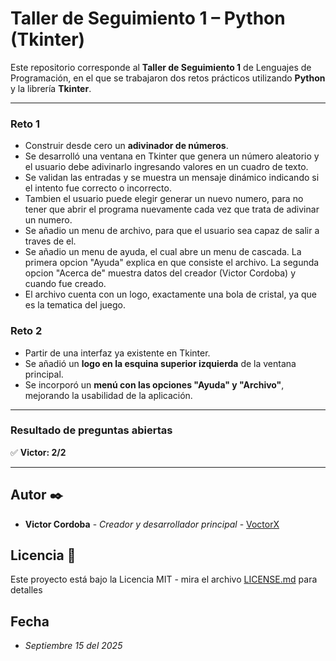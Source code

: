 # Taller de Seguimiento 1 – Python (Tkinter)
Este repositorio corresponde al **Taller de Seguimiento 1** de Lenguajes de Programación, en el que se trabajaron dos retos prácticos utilizando **Python** y la librería **Tkinter**.  

---

### Reto 1
- Construir desde cero un **adivinador de números**.  
- Se desarrolló una ventana en Tkinter que genera un número aleatorio y el usuario debe adivinarlo ingresando valores en un cuadro de texto.  
- Se validan las entradas y se muestra un mensaje dinámico indicando si el intento fue correcto o incorrecto. 
- Tambien el usuario puede elegir generar un nuevo numero, para no tener que abrir el programa nuevamente cada vez que trata de adivinar un numero. 
- Se añadio un menu de archivo, para que el usuario sea capaz de salir a traves de el.  
- Se añadio un menu de ayuda, el cual abre un menu de cascada. La primera opcion "Ayuda" explica en que consiste el archivo. La segunda opcion "Acerca de" muestra datos del creador (Victor Cordoba) y cuando fue creado.  
- El archivo cuenta con un logo, exactamente una bola de cristal, ya que es la tematica del juego.  

### Reto 2
- Partir de una interfaz ya existente en Tkinter.  
- Se añadió un **logo en la esquina superior izquierda** de la ventana principal.  
- Se incorporó un **menú con las opciones "Ayuda" y "Archivo"**, mejorando la usabilidad de la aplicación.  

---

### Resultado de preguntas abiertas
✅ **Victor: 2/2**

---

## Autor ✒️
* **Victor Cordoba** - *Creador y desarrollador principal* - [VoctorX](https://github.com/VoctorX)

## Licencia 📄
Este proyecto está bajo la Licencia MIT - mira el archivo [LICENSE.md](LICENSE.md) para detalles

## Fecha
* *Septiembre 15 del 2025*
